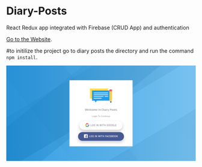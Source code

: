 # Diary-Posts
React Redux app integrated with Firebase (CRUD App) and authentication

[Go to the Website](https://diary-db292.firebaseapp.com).    
  
#to initilize the project
go to diary posts the directory and run the command `npm install`.  

![diary posts](/public/1.png "posts")   


